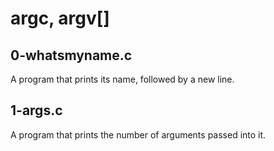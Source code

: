 # argc, argv[]
## 0-whatsmyname.c
A program that prints its name, followed by a new line.
## 1-args.c
A program that prints the number of arguments passed into it.
